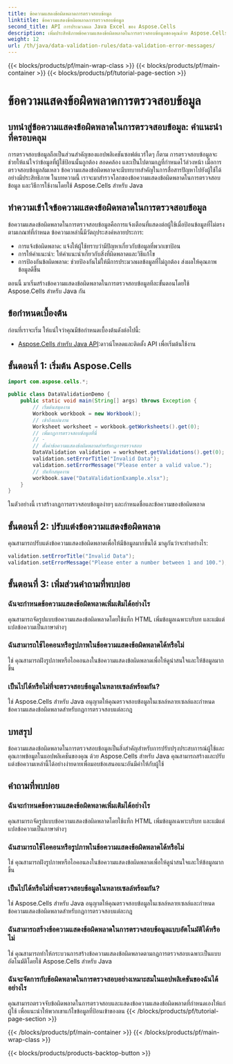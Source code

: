 ```yaml
---
title: ข้อความแสดงข้อผิดพลาดการตรวจสอบข้อมูล
linktitle: ข้อความแสดงข้อผิดพลาดการตรวจสอบข้อมูล
second_title: API การประมวลผล Java Excel ของ Aspose.Cells
description: เพิ่มประสิทธิภาพข้อความแสดงข้อผิดพลาดในการตรวจสอบข้อมูลของคุณด้วย Aspose.Cells สำหรับ Java เรียนรู้วิธีสร้าง ปรับแต่ง และปรับปรุงประสบการณ์ของผู้ใช้
weight: 12
url: /th/java/data-validation-rules/data-validation-error-messages/
---
```


{{< blocks/products/pf/main-wrap-class >}}
{{< blocks/products/pf/main-container >}}
{{< blocks/products/pf/tutorial-page-section >}}

# ข้อความแสดงข้อผิดพลาดการตรวจสอบข้อมูล


## บทนำสู่ข้อความแสดงข้อผิดพลาดในการตรวจสอบข้อมูล: คำแนะนำที่ครอบคลุม

การตรวจสอบข้อมูลถือเป็นส่วนสำคัญของแอปพลิเคชันซอฟต์แวร์ใดๆ ก็ตาม การตรวจสอบข้อมูลจะช่วยให้แน่ใจว่าข้อมูลที่ผู้ใช้ป้อนนั้นถูกต้อง สอดคล้อง และเป็นไปตามกฎที่กำหนดไว้ล่วงหน้า เมื่อการตรวจสอบข้อมูลล้มเหลว ข้อความแสดงข้อผิดพลาดจะมีบทบาทสำคัญในการสื่อสารปัญหาไปยังผู้ใช้ได้อย่างมีประสิทธิภาพ ในบทความนี้ เราจะมาสำรวจโลกของข้อความแสดงข้อผิดพลาดในการตรวจสอบข้อมูล และวิธีการใช้งานโดยใช้ Aspose.Cells สำหรับ Java

## ทำความเข้าใจข้อความแสดงข้อผิดพลาดในการตรวจสอบข้อมูล

ข้อความแสดงข้อผิดพลาดในการตรวจสอบข้อมูลคือการแจ้งเตือนที่แสดงต่อผู้ใช้เมื่อป้อนข้อมูลที่ไม่ตรงตามเกณฑ์ที่กำหนด ข้อความเหล่านี้มีวัตถุประสงค์หลายประการ:

- การแจ้งข้อผิดพลาด: แจ้งให้ผู้ใช้ทราบว่ามีปัญหาเกี่ยวกับข้อมูลที่พวกเขาป้อน
- การให้คำแนะนำ: ให้คำแนะนำเกี่ยวกับสิ่งที่ผิดพลาดและวิธีแก้ไข
- การป้องกันข้อผิดพลาด: ช่วยป้องกันไม่ให้มีการประมวลผลข้อมูลที่ไม่ถูกต้อง ส่งผลให้คุณภาพข้อมูลดีขึ้น

ตอนนี้ มาเริ่มสร้างข้อความแสดงข้อผิดพลาดในการตรวจสอบข้อมูลทีละขั้นตอนโดยใช้ Aspose.Cells สำหรับ Java กัน

## ข้อกำหนดเบื้องต้น

ก่อนที่เราจะเริ่ม ให้แน่ใจว่าคุณมีข้อกำหนดเบื้องต้นดังต่อไปนี้:

- [Aspose.Cells สำหรับ Java API](https://releases.aspose.com/cells/java/):ดาวน์โหลดและติดตั้ง API เพื่อเริ่มต้นใช้งาน

## ขั้นตอนที่ 1: เริ่มต้น Aspose.Cells

```java
import com.aspose.cells.*;

public class DataValidationDemo {
    public static void main(String[] args) throws Exception {
        // เริ่มต้นสมุดงาน
        Workbook workbook = new Workbook();
        // เข้าถึงแผ่นงาน
        Worksheet worksheet = workbook.getWorksheets().get(0);
        // เพิ่มกฎการตรวจสอบข้อมูลที่นี่
        // -
        // ตั้งค่าข้อความแสดงข้อผิดพลาดสำหรับกฎการตรวจสอบ
        DataValidation validation = worksheet.getValidations().get(0);
        validation.setErrorTitle("Invalid Data");
        validation.setErrorMessage("Please enter a valid value.");
        // บันทึกสมุดงาน
        workbook.save("DataValidationExample.xlsx");
    }
}
```

ในตัวอย่างนี้ เราสร้างกฎการตรวจสอบข้อมูลง่ายๆ และกำหนดชื่อและข้อความของข้อผิดพลาด

## ขั้นตอนที่ 2: ปรับแต่งข้อความแสดงข้อผิดพลาด

คุณสามารถปรับแต่งข้อความแสดงข้อผิดพลาดเพื่อให้มีข้อมูลมากขึ้นได้ มาดูกันว่าจะทำอย่างไร:

```java
validation.setErrorTitle("Invalid Data");
validation.setErrorMessage("Please enter a number between 1 and 100.");
```

## ขั้นตอนที่ 3: เพิ่มส่วนคำถามที่พบบ่อย

### ฉันจะกำหนดข้อความแสดงข้อผิดพลาดเพิ่มเติมได้อย่างไร

คุณสามารถจัดรูปแบบข้อความแสดงข้อผิดพลาดโดยใช้แท็ก HTML เพิ่มข้อมูลเฉพาะบริบท และแม้แต่แปลข้อความเป็นภาษาต่างๆ

### ฉันสามารถใช้ไอคอนหรือรูปภาพในข้อความแสดงข้อผิดพลาดได้หรือไม่

ใช่ คุณสามารถฝังรูปภาพหรือไอคอนลงในข้อความแสดงข้อผิดพลาดเพื่อให้ดูน่าสนใจและให้ข้อมูลมากขึ้น

### เป็นไปได้หรือไม่ที่จะตรวจสอบข้อมูลในหลายเซลล์พร้อมกัน?

ใช่ Aspose.Cells สำหรับ Java อนุญาตให้คุณตรวจสอบข้อมูลในเซลล์หลายเซลล์และกำหนดข้อความแสดงข้อผิดพลาดสำหรับกฎการตรวจสอบแต่ละกฎ

## บทสรุป

ข้อความแสดงข้อผิดพลาดในการตรวจสอบข้อมูลเป็นสิ่งสำคัญสำหรับการปรับปรุงประสบการณ์ผู้ใช้และคุณภาพข้อมูลในแอปพลิเคชันของคุณ ด้วย Aspose.Cells สำหรับ Java คุณสามารถสร้างและปรับแต่งข้อความเหล่านี้ได้อย่างง่ายดายเพื่อมอบข้อเสนอแนะอันมีค่าให้กับผู้ใช้

## คำถามที่พบบ่อย

### ฉันจะกำหนดข้อความแสดงข้อผิดพลาดเพิ่มเติมได้อย่างไร

คุณสามารถจัดรูปแบบข้อความแสดงข้อผิดพลาดโดยใช้แท็ก HTML เพิ่มข้อมูลเฉพาะบริบท และแม้แต่แปลข้อความเป็นภาษาต่างๆ

### ฉันสามารถใช้ไอคอนหรือรูปภาพในข้อความแสดงข้อผิดพลาดได้หรือไม่

ใช่ คุณสามารถฝังรูปภาพหรือไอคอนลงในข้อความแสดงข้อผิดพลาดเพื่อให้ดูน่าสนใจและให้ข้อมูลมากขึ้น

### เป็นไปได้หรือไม่ที่จะตรวจสอบข้อมูลในหลายเซลล์พร้อมกัน?

ใช่ Aspose.Cells สำหรับ Java อนุญาตให้คุณตรวจสอบข้อมูลในเซลล์หลายเซลล์และกำหนดข้อความแสดงข้อผิดพลาดสำหรับกฎการตรวจสอบแต่ละกฎ

### ฉันสามารถสร้างข้อความแสดงข้อผิดพลาดในการตรวจสอบข้อมูลแบบอัตโนมัติได้หรือไม่

ใช่ คุณสามารถทำให้กระบวนการสร้างข้อความแสดงข้อผิดพลาดตามกฎการตรวจสอบเฉพาะเป็นแบบอัตโนมัติโดยใช้ Aspose.Cells สำหรับ Java

### ฉันจะจัดการกับข้อผิดพลาดในการตรวจสอบอย่างเหมาะสมในแอปพลิเคชันของฉันได้อย่างไร

คุณสามารถตรวจจับข้อผิดพลาดในการตรวจสอบและแสดงข้อความแสดงข้อผิดพลาดที่กำหนดเองให้แก่ผู้ใช้ เพื่อแนะนำให้พวกเขาแก้ไขข้อมูลที่ป้อนเข้าของตน
{{< /blocks/products/pf/tutorial-page-section >}}

{{< /blocks/products/pf/main-container >}}
{{< /blocks/products/pf/main-wrap-class >}}

{{< blocks/products/products-backtop-button >}}
